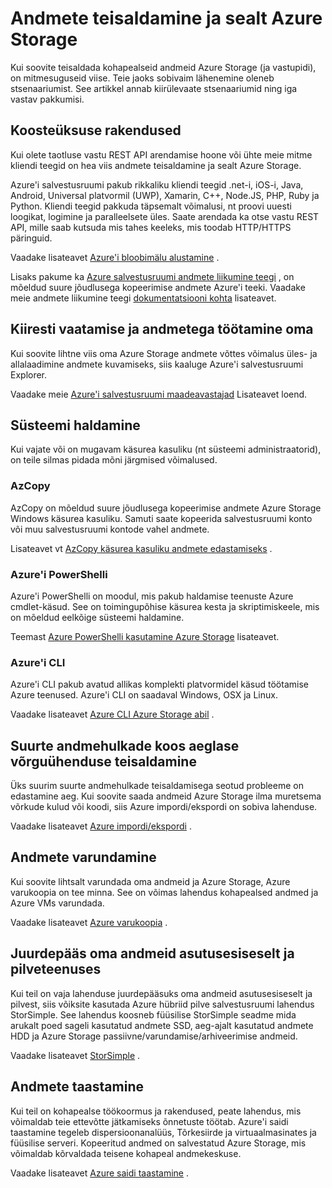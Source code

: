<properties
    pageTitle="Andmete teisaldamine ja sealt Azure Storage | Microsoft Azure'i"
    description="Selles artiklis antakse ülevaade eri meetodid andmete teisaldamine ja sealt Azure Storage."
    services="storage"
    documentationCenter=""
    authors="micurd"
    manager="jahogg"
    editor="tysonn"/>

<tags
    ms.service="storage"
    ms.workload="storage"
    ms.tgt_pltfrm="na"
    ms.devlang="na"
    ms.topic="article"
    ms.date="09/21/2016"
    ms.author="micurd"/>

# <a name="moving-data-to-and-from-azure-storage"></a>Andmete teisaldamine ja sealt Azure Storage

Kui soovite teisaldada kohapealseid andmeid Azure Storage (ja vastupidi), on mitmesuguseid viise. Teie jaoks sobivaim lähenemine oleneb stsenaariumist. See artikkel annab kiirülevaate stsenaariumid ning iga vastav pakkumisi.

## <a name="building-applications"></a>Koosteüksuse rakendused

Kui olete taotluse vastu REST API arendamise hoone või ühte meie mitme kliendi teegid on hea viis andmete teisaldamine ja sealt Azure Storage.

Azure'i salvestusruumi pakub rikkaliku kliendi teegid .net-i, iOS-i, Java, Android, Universal platvormil (UWP), Xamarin, C++, Node.JS, PHP, Ruby ja Python. Kliendi teegid pakkuda täpsemalt võimalusi, nt proovi uuesti loogikat, logimine ja paralleelsete üles. Saate arendada ka otse vastu REST API, mille saab kutsuda mis tahes keeleks, mis toodab HTTP/HTTPS päringuid.

Vaadake lisateavet [Azure'i bloobimälu alustamine](storage-dotnet-how-to-use-blobs.md) .

Lisaks pakume ka [Azure salvestusruumi andmete liikumine teegi](https://www.nuget.org/packages/Microsoft.Azure.Storage.DataMovement) , on mõeldud suure jõudlusega kopeerimise andmete Azure'i teeki. Vaadake meie andmete liikumine teegi [dokumentatsiooni kohta](https://github.com/Azure/azure-storage-net-data-movement) lisateavet. 

## <a name="quickly-viewinginteracting-with-your-data"></a>Kiiresti vaatamise ja andmetega töötamine oma

Kui soovite lihtne viis oma Azure Storage andmete võttes võimalus üles- ja allalaadimine andmete kuvamiseks, siis kaaluge Azure'i salvestusruumi Explorer.

Vaadake meie [Azure'i salvestusruumi maadeavastajad](storage-explorers.md) Lisateavet loend.

## <a name="system-administration"></a>Süsteemi haldamine

Kui vajate või on mugavam käsurea kasuliku (nt süsteemi administraatorid), on teile silmas pidada mõni järgmised võimalused.

### <a name="azcopy"></a>AzCopy

AzCopy on mõeldud suure jõudlusega kopeerimise andmete Azure Storage Windows käsurea kasuliku. Samuti saate kopeerida salvestusruumi konto või muu salvestusruumi kontode vahel andmete.

Lisateavet vt [AzCopy käsurea kasuliku andmete edastamiseks](storage-use-azcopy.md) .

### <a name="azure-powershell"></a>Azure'i PowerShelli

Azure'i PowerShelli on moodul, mis pakub haldamise teenuste Azure cmdlet-käsud. See on toimingupõhise käsurea kesta ja skriptimiskeele, mis on mõeldud eelkõige süsteemi haldamine.

Teemast [Azure PowerShelli kasutamine Azure Storage](storage-powershell-guide-full.md) lisateavet.

### <a name="azure-cli"></a>Azure'i CLI

Azure'i CLI pakub avatud allikas komplekti platvormidel käsud töötamise Azure teenused. Azure'i CLI on saadaval Windows, OSX ja Linux.

Vaadake lisateavet [Azure CLI Azure Storage abil](storage-azure-cli.md) .

## <a name="moving-large-amounts-of-data-with-a-slow-network"></a>Suurte andmehulkade koos aeglase võrguühenduse teisaldamine

Üks suurim suurte andmehulkade teisaldamisega seotud probleeme on edastamine aeg. Kui soovite saada andmeid Azure Storage ilma muretsema võrkude kulud või koodi, siis Azure impordi/ekspordi on sobiva lahenduse.

Vaadake lisateavet [Azure impordi/ekspordi](storage-import-export-service.md) .

## <a name="backing-up-your-data"></a>Andmete varundamine

Kui soovite lihtsalt varundada oma andmeid ja Azure Storage, Azure varukoopia on tee minna. See on võimas lahendus kohapealsed andmed ja Azure VMs varundada.

Vaadake lisateavet [Azure varukoopia](../backup/backup-introduction-to-azure-backup.md) .

## <a name="accessing-your-data-on-premises-and-from-the-cloud"></a>Juurdepääs oma andmeid asutusesiseselt ja pilveteenuses

Kui teil on vaja lahenduse juurdepääsuks oma andmeid asutusesiseselt ja pilvest, siis võiksite kasutada Azure hübriid pilve salvestusruumi lahendus StorSimple. See lahendus koosneb füüsilise StorSimple seadme mida arukalt poed sageli kasutatud andmete SSD, aeg-ajalt kasutatud andmete HDD ja Azure Storage passiivne/varundamise/arhiveerimise andmeid.

Vaadake lisateavet [StorSimple](../storsimple/storsimple-overview.md) .

## <a name="recovering-your-data"></a>Andmete taastamine

Kui teil on kohapealse töökoormus ja rakendused, peate lahendus, mis võimaldab teie ettevõtte jätkamiseks õnnetuste töötab. Azure'i saidi taastamine tegeleb dispersioonanalüüs, Tõrkesiirde ja virtuaalmasinates ja füüsilise serveri. Kopeeritud andmed on salvestatud Azure Storage, mis võimaldab kõrvaldada teisene kohapeal andmekeskuse.

Vaadake lisateavet [Azure saidi taastamine](../site-recovery/site-recovery-overview.md) .
